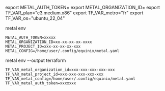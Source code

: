 export METAL_AUTH_TOKEN=
export METAL_ORGANIZATION_ID=
export TF_VAR_plan="c3.medium.x86"
export TF_VAR_metro="fr"
export TF_VAR_os="ubuntu_22_04"


metal env
````
METAL_AUTH_TOKEN=xxxxx
METAL_ORGANIZATION_ID=xx-xx-xx-xx-xxxx
METAL_PROJECT_ID=xxx-xx-xx-xx-xxx
METAL_CONFIG=/home/user/.config/equinix/metal.yaml
````


metal env --output terraform
````
TF_VAR_metal_organization_id=xxx-xxx-xxx-xxx-xxx
TF_VAR_metal_project_id=xxx-xxx-xxx-xxx-xxx
TF_VAR_metal_config=/home/user/.config/equinix/metal.yaml
TF_VAR_metal_auth_token=xxxxxxx

````
